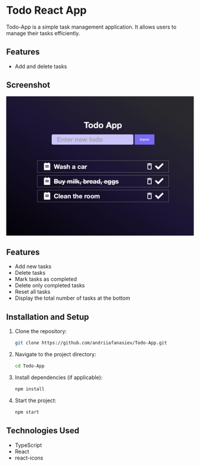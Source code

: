 # Todo React App

Todo-App is a simple task management application. It allows users to manage their tasks efficiently.

## Features

-   Add and delete tasks

## Screenshot

![Todo App Screenshot](./public/assets/screenshot.png)

## Features

-   Add new tasks
-   Delete tasks
-   Mark tasks as completed
-   Delete only completed tasks
-   Reset all tasks
-   Display the total number of tasks at the bottom

## Installation and Setup

1. Clone the repository:

    ```sh
    git clone https://github.com/andriiafanasiev/Todo-App.git
    ```

2. Navigate to the project directory:

    ```sh
    cd Todo-App
    ```

3. Install dependencies (if applicable):

    ```sh
    npm install
    ```

4. Start the project:
    ```sh
    npm start
    ```

## Technologies Used

-   TypeScript
-   React
-   react-icons
